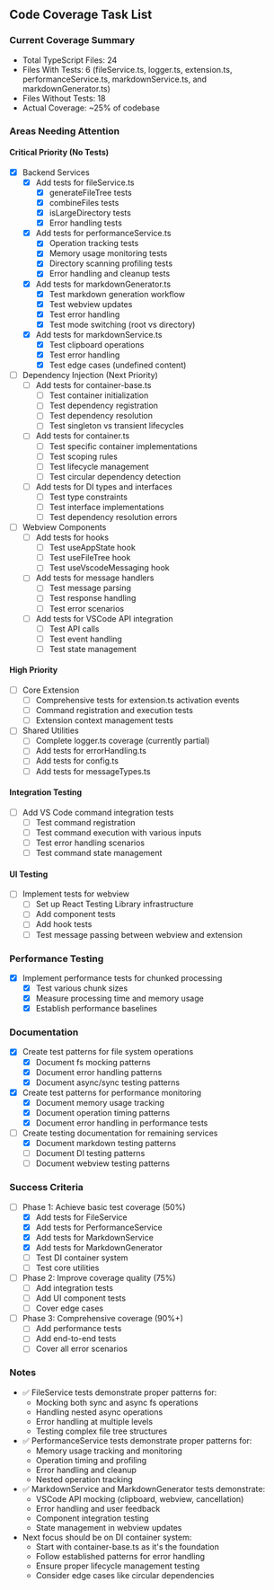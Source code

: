 ## Code Coverage Task List

### Current Coverage Summary
- Total TypeScript Files: 24
- Files With Tests: 6 (fileService.ts, logger.ts, extension.ts, performanceService.ts, markdownService.ts, and markdownGenerator.ts)
- Files Without Tests: 18
- Actual Coverage: ~25% of codebase

### Areas Needing Attention

#### Critical Priority (No Tests)
- [x] Backend Services
  - [x] Add tests for fileService.ts
    - [x] generateFileTree tests
    - [x] combineFiles tests
    - [x] isLargeDirectory tests
    - [x] Error handling tests
  - [x] Add tests for performanceService.ts
    - [x] Operation tracking tests
    - [x] Memory usage monitoring tests
    - [x] Directory scanning profiling tests
    - [x] Error handling and cleanup tests
  - [x] Add tests for markdownGenerator.ts
    - [x] Test markdown generation workflow
    - [x] Test webview updates
    - [x] Test error handling
    - [x] Test mode switching (root vs directory)
  - [x] Add tests for markdownService.ts
    - [x] Test clipboard operations
    - [x] Test error handling
    - [x] Test edge cases (undefined content)

- [ ] Dependency Injection (Next Priority)
  - [ ] Add tests for container-base.ts
    - [ ] Test container initialization
    - [ ] Test dependency registration
    - [ ] Test dependency resolution
    - [ ] Test singleton vs transient lifecycles
  - [ ] Add tests for container.ts
    - [ ] Test specific container implementations
    - [ ] Test scoping rules
    - [ ] Test lifecycle management
    - [ ] Test circular dependency detection
  - [ ] Add tests for DI types and interfaces
    - [ ] Test type constraints
    - [ ] Test interface implementations
    - [ ] Test dependency resolution errors

- [ ] Webview Components
  - [ ] Add tests for hooks
    - [ ] Test useAppState hook
    - [ ] Test useFileTree hook
    - [ ] Test useVscodeMessaging hook
  - [ ] Add tests for message handlers
    - [ ] Test message parsing
    - [ ] Test response handling
    - [ ] Test error scenarios
  - [ ] Add tests for VSCode API integration
    - [ ] Test API calls
    - [ ] Test event handling
    - [ ] Test state management

#### High Priority
- [ ] Core Extension
  - [ ] Comprehensive tests for extension.ts activation events
  - [ ] Command registration and execution tests
  - [ ] Extension context management tests

- [ ] Shared Utilities
  - [ ] Complete logger.ts coverage (currently partial)
  - [ ] Add tests for errorHandling.ts
  - [ ] Add tests for config.ts
  - [ ] Add tests for messageTypes.ts

#### Integration Testing
- [ ] Add VS Code command integration tests
  - [ ] Test command registration
  - [ ] Test command execution with various inputs
  - [ ] Test error handling scenarios
  - [ ] Test command state management

#### UI Testing
- [ ] Implement tests for webview
  - [ ] Set up React Testing Library infrastructure
  - [ ] Add component tests
  - [ ] Add hook tests
  - [ ] Test message passing between webview and extension

### Performance Testing
- [x] Implement performance tests for chunked processing
  - [x] Test various chunk sizes
  - [x] Measure processing time and memory usage
  - [x] Establish performance baselines

### Documentation
- [x] Create test patterns for file system operations
  - [x] Document fs mocking patterns
  - [x] Document error handling patterns
  - [x] Document async/sync testing patterns
- [x] Create test patterns for performance monitoring
  - [x] Document memory usage tracking
  - [x] Document operation timing patterns
  - [x] Document error handling in performance tests
- [ ] Create testing documentation for remaining services
  - [x] Document markdown testing patterns
  - [ ] Document DI testing patterns
  - [ ] Document webview testing patterns

### Success Criteria
- [ ] Phase 1: Achieve basic test coverage (50%)
  - [x] Add tests for FileService
  - [x] Add tests for PerformanceService
  - [x] Add tests for MarkdownService
  - [x] Add tests for MarkdownGenerator
  - [ ] Test DI container system
  - [ ] Test core utilities
- [ ] Phase 2: Improve coverage quality (75%)
  - [ ] Add integration tests
  - [ ] Add UI component tests
  - [ ] Cover edge cases
- [ ] Phase 3: Comprehensive coverage (90%+)
  - [ ] Add performance tests
  - [ ] Add end-to-end tests
  - [ ] Cover all error scenarios

### Notes
- ✅ FileService tests demonstrate proper patterns for:
  - Mocking both sync and async fs operations
  - Handling nested async operations
  - Error handling at multiple levels
  - Testing complex file tree structures
- ✅ PerformanceService tests demonstrate proper patterns for:
  - Memory usage tracking and monitoring
  - Operation timing and profiling
  - Error handling and cleanup
  - Nested operation tracking
- ✅ MarkdownService and MarkdownGenerator tests demonstrate:
  - VSCode API mocking (clipboard, webview, cancellation)
  - Error handling and user feedback
  - Component integration testing
  - State management in webview updates
- Next focus should be on DI container system:
  - Start with container-base.ts as it's the foundation
  - Follow established patterns for error handling
  - Ensure proper lifecycle management testing
  - Consider edge cases like circular dependencies
